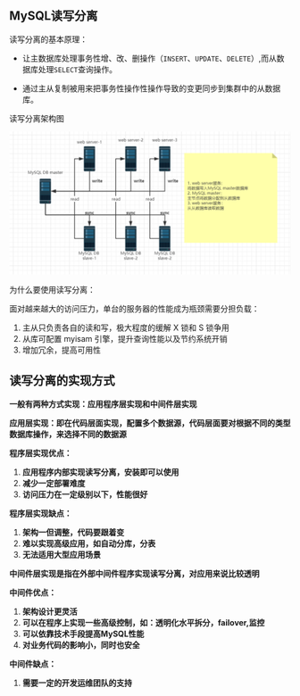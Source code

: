 ## MySQL读写分离



读写分离的基本原理：



- 让主数据库处理事务性增、改、删操作（`INSERT`、`UPDATE`、`DELETE`）,而从数据库处理`SELECT`查询操作。

- 通过主从复制被用来把事务性操作性操作导致的变更同步到集群中的从数据库。





读写分离架构图



![img](assets/1740081-20200312140524190-1558462157.png)



为什么要使用读写分离：



面对越来越大的访问压力，单台的服务器的性能成为瓶颈需要分担负载：

1. 主从只负责各自的读和写，极大程度的缓解 X 锁和 S 锁争用
2. 从库可配置 myisam 引擎，提升查询性能以及节约系统开销
3. 增加冗余，提高可用性







## 读写分离的实现方式







**一般有两种方式实现：应用程序层实现和中间件层实现**

**应用层实现：即在代码层面实现，配置多个数据源，代码层面要对根据不同的类型数据库操作，来选择不同的数据源**



**程序层实现优点：**

1. **应用程序内部实现读写分离，安装即可以使用**
2. **减少一定部署难度**
3. **访问压力在一定级别以下，性能很好**

**程序层实现缺点：**

1. **架构一但调整，代码要跟着变**
2. **难以实现高级应用，如自动分库，分表**
3. **无法适用大型应用场景**



**中间件层实现是指在外部中间件程序实现读写分离，对应用来说比较透明**

**中间件优点：**

1. **架构设计更灵活**
2. **可以在程序上实现一些高级控制，如：透明化水平拆分，failover,监控**
3. **可以依靠技术手段提高MySQL性能**
4. **对业务代码的影响小，同时也安全**

**中间件缺点：**

1. **需要一定的开发运维团队的支持**

